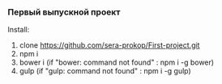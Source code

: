 ### Первый выпускной проект
Install:
  1. clone https://github.com/sera-prokop/First-project.git
  2. npm i
  3. bower i (if "bower: command not found" : npm i -g bower)
  4. gulp (if "gulp: command not found" : npm i -g gulp)
